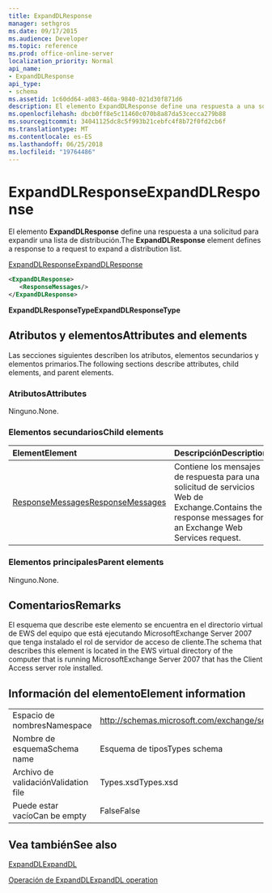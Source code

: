 ```yaml
---
title: ExpandDLResponse
manager: sethgros
ms.date: 09/17/2015
ms.audience: Developer
ms.topic: reference
ms.prod: office-online-server
localization_priority: Normal
api_name:
- ExpandDLResponse
api_type:
- schema
ms.assetid: 1c60dd64-a083-460a-9840-021d30f871d6
description: El elemento ExpandDLResponse define una respuesta a una solicitud para expandir una lista de distribución.
ms.openlocfilehash: dbcb0ff8e5c11460c070b8a87da53cecca279b88
ms.sourcegitcommit: 34041125dc8c5f993b21cebfc4f8b72f0fd2cb6f
ms.translationtype: MT
ms.contentlocale: es-ES
ms.lasthandoff: 06/25/2018
ms.locfileid: "19764486"
---
```

# <a name="expanddlresponse"></a><span data-ttu-id="9cae1-103">ExpandDLResponse</span><span class="sxs-lookup"><span data-stu-id="9cae1-103">ExpandDLResponse</span></span>

<span data-ttu-id="9cae1-104">El elemento **ExpandDLResponse** define una respuesta a una solicitud para expandir una lista de distribución.</span><span class="sxs-lookup"><span data-stu-id="9cae1-104">The **ExpandDLResponse** element defines a response to a request to expand a distribution list.</span></span> 
  
[<span data-ttu-id="9cae1-105">ExpandDLResponse</span><span class="sxs-lookup"><span data-stu-id="9cae1-105">ExpandDLResponse</span></span>](expanddlresponse.md)
  
```xml
<ExpandDLResponse>
   <ResponseMessages/>
</ExpandDLResponse>
```

 <span data-ttu-id="9cae1-106">**ExpandDLResponseType**</span><span class="sxs-lookup"><span data-stu-id="9cae1-106">**ExpandDLResponseType**</span></span>
## <a name="attributes-and-elements"></a><span data-ttu-id="9cae1-107">Atributos y elementos</span><span class="sxs-lookup"><span data-stu-id="9cae1-107">Attributes and elements</span></span>

<span data-ttu-id="9cae1-108">Las secciones siguientes describen los atributos, elementos secundarios y elementos primarios.</span><span class="sxs-lookup"><span data-stu-id="9cae1-108">The following sections describe attributes, child elements, and parent elements.</span></span>
  
### <a name="attributes"></a><span data-ttu-id="9cae1-109">Atributos</span><span class="sxs-lookup"><span data-stu-id="9cae1-109">Attributes</span></span>

<span data-ttu-id="9cae1-110">Ninguno.</span><span class="sxs-lookup"><span data-stu-id="9cae1-110">None.</span></span>
  
### <a name="child-elements"></a><span data-ttu-id="9cae1-111">Elementos secundarios</span><span class="sxs-lookup"><span data-stu-id="9cae1-111">Child elements</span></span>

|<span data-ttu-id="9cae1-112">**Element**</span><span class="sxs-lookup"><span data-stu-id="9cae1-112">**Element**</span></span>|<span data-ttu-id="9cae1-113">**Descripción**</span><span class="sxs-lookup"><span data-stu-id="9cae1-113">**Description**</span></span>|
|:-----|:-----|
|[<span data-ttu-id="9cae1-114">ResponseMessages</span><span class="sxs-lookup"><span data-stu-id="9cae1-114">ResponseMessages</span></span>](responsemessages.md) <br/> |<span data-ttu-id="9cae1-115">Contiene los mensajes de respuesta para una solicitud de servicios Web de Exchange.</span><span class="sxs-lookup"><span data-stu-id="9cae1-115">Contains the response messages for an Exchange Web Services request.</span></span>  <br/> |
   
### <a name="parent-elements"></a><span data-ttu-id="9cae1-116">Elementos principales</span><span class="sxs-lookup"><span data-stu-id="9cae1-116">Parent elements</span></span>

<span data-ttu-id="9cae1-117">Ninguno.</span><span class="sxs-lookup"><span data-stu-id="9cae1-117">None.</span></span>
  
## <a name="remarks"></a><span data-ttu-id="9cae1-118">Comentarios</span><span class="sxs-lookup"><span data-stu-id="9cae1-118">Remarks</span></span>

<span data-ttu-id="9cae1-119">El esquema que describe este elemento se encuentra en el directorio virtual de EWS del equipo que está ejecutando MicrosoftExchange Server 2007 que tenga instalado el rol de servidor de acceso de cliente.</span><span class="sxs-lookup"><span data-stu-id="9cae1-119">The schema that describes this element is located in the EWS virtual directory of the computer that is running MicrosoftExchange Server 2007 that has the Client Access server role installed.</span></span>
  
## <a name="element-information"></a><span data-ttu-id="9cae1-120">Información del elemento</span><span class="sxs-lookup"><span data-stu-id="9cae1-120">Element information</span></span>

|||
|:-----|:-----|
|<span data-ttu-id="9cae1-121">Espacio de nombres</span><span class="sxs-lookup"><span data-stu-id="9cae1-121">Namespace</span></span>  <br/> |http://schemas.microsoft.com/exchange/services/2006/types  <br/> |
|<span data-ttu-id="9cae1-122">Nombre de esquema</span><span class="sxs-lookup"><span data-stu-id="9cae1-122">Schema name</span></span>  <br/> |<span data-ttu-id="9cae1-123">Esquema de tipos</span><span class="sxs-lookup"><span data-stu-id="9cae1-123">Types schema</span></span>  <br/> |
|<span data-ttu-id="9cae1-124">Archivo de validación</span><span class="sxs-lookup"><span data-stu-id="9cae1-124">Validation file</span></span>  <br/> |<span data-ttu-id="9cae1-125">Types.xsd</span><span class="sxs-lookup"><span data-stu-id="9cae1-125">Types.xsd</span></span>  <br/> |
|<span data-ttu-id="9cae1-126">Puede estar vacío</span><span class="sxs-lookup"><span data-stu-id="9cae1-126">Can be empty</span></span>  <br/> |<span data-ttu-id="9cae1-127">False</span><span class="sxs-lookup"><span data-stu-id="9cae1-127">False</span></span>  <br/> |
   
## <a name="see-also"></a><span data-ttu-id="9cae1-128">Vea también</span><span class="sxs-lookup"><span data-stu-id="9cae1-128">See also</span></span>



[<span data-ttu-id="9cae1-129">ExpandDL</span><span class="sxs-lookup"><span data-stu-id="9cae1-129">ExpandDL</span></span>](expanddl.md)
  
[<span data-ttu-id="9cae1-130">Operación de ExpandDL</span><span class="sxs-lookup"><span data-stu-id="9cae1-130">ExpandDL operation</span></span>](expanddl-operation.md)


